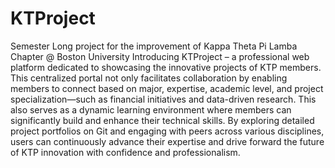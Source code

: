 # KTProject
Semester Long project for the improvement of Kappa Theta Pi Lamba Chapter @ Boston University
Introducing KTProject – a professional web platform dedicated to showcasing the innovative projects of KTP members. This centralized portal not only facilitates collaboration by enabling members to connect based on major, expertise, academic level, and project specialization—such as financial initiatives and data-driven research. This also serves as a dynamic learning environment where members can significantly build and enhance their technical skills. By exploring detailed project portfolios on Git and engaging with peers across various disciplines, users can continuously advance their expertise and drive forward the future of KTP innovation with confidence and professionalism.
